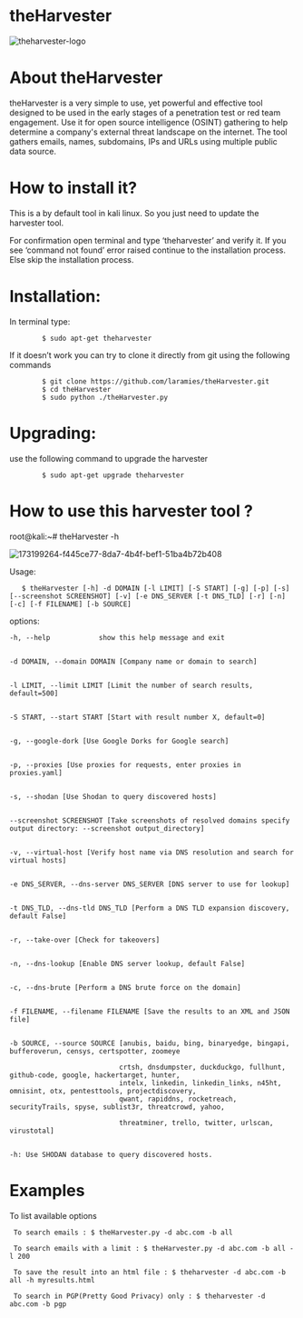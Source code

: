 # theHarvester

![theharvester-logo](https://user-images.githubusercontent.com/106522935/193584706-56b7fd19-5951-4161-bdc6-1963353ff286.svg)

# About theHarvester
theHarvester is a very simple to use, yet powerful and effective tool designed to be used in the early stages of a penetration test or red team engagement. Use it for open source intelligence (OSINT) gathering to help determine a company's external threat landscape on the internet. The tool gathers emails, names, subdomains, IPs and URLs using multiple public data source.

# How to install it?
This is a by default tool in kali linux. So you just need to update the harvester tool.

For confirmation open terminal and type ‘theharvester’ and verify it. If  you see ‘command not found’ error raised continue to the installation process. Else skip the installation process.

# Installation:
In terminal type:

            $ sudo apt-get theharvester
If it doesn’t work you can try to clone it directly from git using the following commands

            $ git clone https://github.com/laramies/theHarvester.git
            $ cd theHarvester
            $ sudo python ./theHarvester.py
            
# Upgrading:
use the following command to upgrade the harvester

            $ sudo apt-get upgrade theharvester

# How to use this harvester tool ?

 root@kali:~# theHarvester -h
 
![173199264-f445ce77-8da7-4b4f-bef1-51ba4b72b408](https://user-images.githubusercontent.com/106522935/193582052-78b3514f-b3ab-411c-83e1-fd8dfd4fa9b3.png)

Usage:

       $ theHarvester [-h] -d DOMAIN [-l LIMIT] [-S START] [-g] [-p] [-s] [--screenshot SCREENSHOT] [-v] [-e DNS_SERVER [-t DNS_TLD] [-r] [-n] [-c] [-f FILENAME] [-b SOURCE]


 options:

    -h, --help            show this help message and exit
   
   
    -d DOMAIN, --domain DOMAIN [Company name or domain to search]
               
               
    -l LIMIT, --limit LIMIT [Limit the number of search results, default=500]
         
         
    -S START, --start START [Start with result number X, default=0]
    
    
    -g, --google-dork [Use Google Dorks for Google search]
   
   
    -p, --proxies [Use proxies for requests, enter proxies in proxies.yaml]
   
   
    -s, --shodan [Use Shodan to query discovered hosts]
   
   
    --screenshot SCREENSHOT [Take screenshots of resolved domains specify output directory: --screenshot output_directory]
                
                
    -v, --virtual-host [Verify host name via DNS resolution and search for virtual hosts]
                   
                   
    -e DNS_SERVER, --dns-server DNS_SERVER [DNS server to use for lookup]
                      
                      
    -t DNS_TLD, --dns-tld DNS_TLD [Perform a DNS TLD expansion discovery, default False]
                
                
    -r, --take-over [Check for takeovers]
   
   
    -n, --dns-lookup [Enable DNS server lookup, default False]
  
  
    -c, --dns-brute [Perform a DNS brute force on the domain]
    
    
    -f FILENAME, --filename FILENAME [Save the results to an XML and JSON file]
                       
                       
    -b SOURCE, --source SOURCE [anubis, baidu, bing, binaryedge, bingapi, bufferoverun, censys, certspotter, zoomeye
                               
                               crtsh, dnsdumpster, duckduckgo, fullhunt, github-code, google, hackertarget, hunter,                                    
                               intelx, linkedin, linkedin_links, n45ht, omnisint, otx, pentesttools, projectdiscovery,                                
                               qwant, rapiddns, rocketreach, securityTrails, spyse, sublist3r, threatcrowd, yahoo, 
                               
                               threatminer, trello, twitter, urlscan, virustotal]
     

    -h: Use SHODAN database to query discovered hosts.

# Examples
To list available options
        
        
     To search emails : $ theHarvester.py -d abc.com -b all
        
     To search emails with a limit : $ theHarvester.py -d abc.com -b all -l 200
        
     To save the result into an html file : $ theharvester -d abc.com -b all -h myresults.html
        
     To search in PGP(Pretty Good Privacy) only : $ theharvester -d abc.com -b pgp     
